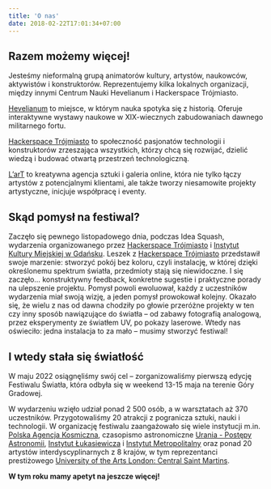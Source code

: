 ```yaml
---
title: 'O nas'
date: 2018-02-22T17:01:34+07:00
---
```


## Razem możemy więcej!


Jesteśmy nieformalną grupą animatorów kultury, artystów, naukowców, aktywistów i konstruktorów. Reprezentujemy kilka lokalnych organizacji, między innymi Centrum Nauki Hevelianum i Hackerspace Trójmiasto.

[Hevelianum](https://hevelianum.pl/) to miejsce, w którym nauka spotyka się z historią. Oferuje interaktywne wystawy naukowe w XIX-wiecznych zabudowaniach dawnego militarnego fortu.

[Hackerspace Trójmiasto](https://hs3.pl/) to społeczność pasjonatów technologii i konstruktorów zrzeszająca wszystkich, którzy chcą się rozwijać, dzielić wiedzą i budować otwartą przestrzeń technologiczną.

[L’arT](https://lartagency.com/)  to kreatywna agencja sztuki i galeria online, która nie tylko łączy artystów z potencjalnymi klientami, ale także tworzy niesamowite projekty artystyczne, inicjuje współpracę i eventy. 

## Skąd pomysł na festiwal?

Zaczęło się pewnego listopadowego dnia, podczas Idea Squash, wydarzenia organizowanego przez [Hackerspace Trójmiasto](https://hs3.pl/) i [Instytut Kultury Miejskiej w Gdańsku](https://ikm.gda.pl/). Leszek z [Hackerspace Trójmiasto](https://hs3.pl/) przedstawił swoje marzenie: stworzyć pokój bez koloru, czyli instalację, w której dzięki określonemu spektrum światła, przedmioty stają się niewidoczne. I się zaczęło… konstruktywny feedback, konkretne sugestie i praktyczne porady na ulepszenie projektu. Pomysł powoli ewoluował, każdy z uczestników wydarzenia miał swoją wizję, a jeden pomysł prowokował kolejny. Okazało się, że wielu z nas od dawna chodziły po głowie przeróżne projekty w ten czy inny sposób nawiązujące do światła – od zabawy fotografią analogową, przez eksperymenty ze światłem UV, po pokazy laserowe. Wtedy nas oświeciło: jedna instalacja to za mało – musimy stworzyć festiwal!

## I wtedy stała się światłość

W maju 2022 osiągnęliśmy swój cel – zorganizowaliśmy pierwszą edycję Festiwalu Światła, która odbyła się w weekend 13-15 maja na terenie Góry Gradowej.

W wydarzeniu wzięło udział ponad 2 500 osób, a w warsztatach aż 370 uczestników. Przygotowaliśmy 20 atrakcji z pogranicza sztuki, nauki i technologii. W organizację festiwalu zaangażowało się wiele instytucji m.in. [Polska Agencja Kosmiczna](https://polsa.gov.pl/), czasopismo astronomiczne [Urania - Postępy Astronomii](https://www.urania.edu.pl/), [Instytut Łukasiewicza](https://lukasiewicz.gov.pl/) i [Instytut Metropolitalny](https://www.im.edu.pl/) oraz ponad 20 artystów interdyscyplinarnych z 8 krajów, w tym reprezentanci prestiżowego [University of the Arts London: Central Saint Martins](https://www.arts.ac.uk/colleges/central-saint-martins).

**W tym roku mamy apetyt na jeszcze więcej!**